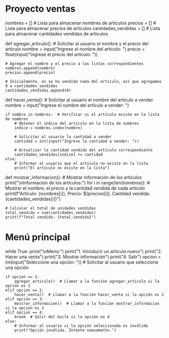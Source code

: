 # Proyecto ventas
nombres = []  # Lista para almacenar nombres de artículos
precios = []  # Lista para almacenar precios de artículos
cantidades_vendidas = []  # Lista para almacenar cantidades vendidas de artículos

def agregar_articulo():
    # Solicitar al usuario el nombre y el precio del artículo
    nombre = input("Ingrese el nombre del artículo: ")
    precio = float(input("Ingrese el precio del artículo: "))
    
    # Agregar el nombre y el precio a las listas correspondientes
    nombres.append(nombre)
    precios.append(precio)
    
    # Inicialmente, no se ha vendido nada del artículo, así que agregamos 0 a cantidades_vendidas
    cantidades_vendidas.append(0)

def hacer_venta():
    # Solicitar al usuario el nombre del artículo a vender
    nombre = input("Ingrese el nombre del artículo a vender: ")
    
    if nombre in nombres:  # Verificar si el artículo existe en la lista de nombres
        # Obtener el índice del artículo en la lista de nombres
        indice = nombres.index(nombre)
        
        # Solicitar al usuario la cantidad a vender
        cantidad = int(input("Ingrese la cantidad a vender: "))
        
        # Actualizar la cantidad vendida del artículo correspondiente
        cantidades_vendidas[indice] += cantidad
    else:
        # Informar al usuario que el artículo no existe en la lista
        print("El artículo no existe en la lista")

def mostrar_informacion():
    # Mostrar información de los artículos
    print("\nInformación de los artículos:")
    for i in range(len(nombres)):
        # Mostrar el nombre, el precio y la cantidad vendida de cada artículo
        print(f"Artículo: {nombres[i]}, Precio: ${precios[i]}, Cantidad vendida: {cantidades_vendidas[i]}")
    
    # Calcular el total de unidades vendidas
    total_vendido = sum(cantidades_vendidas)
    print(f"Total vendido: {total_vendido}")

# Menú principal
while True:
    print("\nMenú:")
    print("1. Introducir un artículo nuevo")
    print("2. Hacer una venta")
    print("3. Mostrar información")
    print("4. Salir")
    opcion = int(input("Seleccione una opción: "))  # Solicitar al usuario que seleccione una opción

    if opcion == 1:
        agregar_articulo()  # Llamar a la función agregar_articulo si la opción es 1
    elif opcion == 2:
        hacer_venta()  # Llamar a la función hacer_venta si la opción es 2
    elif opcion == 3:
        mostrar_informacion()  # Llamar a la función mostrar_informacion si la opción es 3
    elif opcion == 4:
        break  # Salir del bucle si la opción es 4
    else:
        # Informar al usuario si la opción seleccionada es inválida
        print("Opción inválida. Intente nuevamente.")
